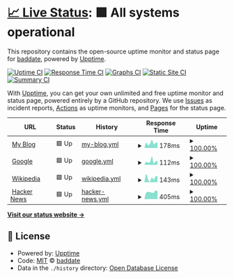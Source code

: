 # [📈 Live Status](https://url.johan.zone): <!--live status--> **🟩 All systems operational**

This repository contains the open-source uptime monitor and status page for [baddate](https://url.johan.zone), powered by [Upptime](https://github.com/upptime/upptime).

[![Uptime CI](https://github.com/koj-co/upptime/workflows/Uptime%20CI/badge.svg)](https://github.com/koj-co/upptime/actions?query=workflow%3A%22Uptime+CI%22)
[![Response Time CI](https://github.com/koj-co/upptime/workflows/Response%20Time%20CI/badge.svg)](https://github.com/koj-co/upptime/actions?query=workflow%3A%22Response+Time+CI%22)
[![Graphs CI](https://github.com/koj-co/upptime/workflows/Graphs%20CI/badge.svg)](https://github.com/koj-co/upptime/actions?query=workflow%3A%22Graphs+CI%22)
[![Static Site CI](https://github.com/koj-co/upptime/workflows/Static%20Site%20CI/badge.svg)](https://github.com/koj-co/upptime/actions?query=workflow%3A%22Static+Site+CI%22)
[![Summary CI](https://github.com/koj-co/upptime/workflows/Summary%20CI/badge.svg)](https://github.com/koj-co/upptime/actions?query=workflow%3A%22Summary+CI%22)

With [Upptime](https://upptime.js.org), you can get your own unlimited and free uptime monitor and status page, powered entirely by a GitHub repository. We use [Issues](https://github.com/baddate/upptime-monitor/issues) as incident reports, [Actions](https://github.com/baddate/upptime-monitor/actions) as uptime monitors, and [Pages](https://url.johan.zone) for the status page.

<!--start: status pages-->
<!-- This summary is generated by Upptime (https://github.com/upptime/upptime) -->
<!-- Do not edit this manually, your changes will be overwritten -->
<!-- prettier-ignore -->
| URL | Status | History | Response Time | Uptime |
| --- | ------ | ------- | ------------- | ------ |
| <img alt="" src="https://favicons.githubusercontent.com/blog.johan.zone" height="13"> [My Blog](https://blog.johan.zone) | 🟩 Up | [my-blog.yml](https://github.com/baddate/uptime-monitor/commits/master/history/my-blog.yml) | <details><summary><img alt="Response time graph" src="./graphs/my-blog/response-time-week.png" height="20"> 178ms</summary><br><a href="https://uptime.johan.zone/history/my-blog"><img alt="Response time 191" src="https://img.shields.io/endpoint?url=https%3A%2F%2Fraw.githubusercontent.com%2Fbaddate%2Fuptime-monitor%2Fmaster%2Fapi%2Fmy-blog%2Fresponse-time.json"></a><br><a href="https://uptime.johan.zone/history/my-blog"><img alt="24-hour response time 94" src="https://img.shields.io/endpoint?url=https%3A%2F%2Fraw.githubusercontent.com%2Fbaddate%2Fuptime-monitor%2Fmaster%2Fapi%2Fmy-blog%2Fresponse-time-day.json"></a><br><a href="https://uptime.johan.zone/history/my-blog"><img alt="7-day response time 178" src="https://img.shields.io/endpoint?url=https%3A%2F%2Fraw.githubusercontent.com%2Fbaddate%2Fuptime-monitor%2Fmaster%2Fapi%2Fmy-blog%2Fresponse-time-week.json"></a><br><a href="https://uptime.johan.zone/history/my-blog"><img alt="30-day response time 169" src="https://img.shields.io/endpoint?url=https%3A%2F%2Fraw.githubusercontent.com%2Fbaddate%2Fuptime-monitor%2Fmaster%2Fapi%2Fmy-blog%2Fresponse-time-month.json"></a><br><a href="https://uptime.johan.zone/history/my-blog"><img alt="1-year response time 191" src="https://img.shields.io/endpoint?url=https%3A%2F%2Fraw.githubusercontent.com%2Fbaddate%2Fuptime-monitor%2Fmaster%2Fapi%2Fmy-blog%2Fresponse-time-year.json"></a></details> | <details><summary><a href="https://uptime.johan.zone/history/my-blog">100.00%</a></summary><a href="https://uptime.johan.zone/history/my-blog"><img alt="All-time uptime 100.00%" src="https://img.shields.io/endpoint?url=https%3A%2F%2Fraw.githubusercontent.com%2Fbaddate%2Fuptime-monitor%2Fmaster%2Fapi%2Fmy-blog%2Fuptime.json"></a><br><a href="https://uptime.johan.zone/history/my-blog"><img alt="24-hour uptime 100.00%" src="https://img.shields.io/endpoint?url=https%3A%2F%2Fraw.githubusercontent.com%2Fbaddate%2Fuptime-monitor%2Fmaster%2Fapi%2Fmy-blog%2Fuptime-day.json"></a><br><a href="https://uptime.johan.zone/history/my-blog"><img alt="7-day uptime 100.00%" src="https://img.shields.io/endpoint?url=https%3A%2F%2Fraw.githubusercontent.com%2Fbaddate%2Fuptime-monitor%2Fmaster%2Fapi%2Fmy-blog%2Fuptime-week.json"></a><br><a href="https://uptime.johan.zone/history/my-blog"><img alt="30-day uptime 100.00%" src="https://img.shields.io/endpoint?url=https%3A%2F%2Fraw.githubusercontent.com%2Fbaddate%2Fuptime-monitor%2Fmaster%2Fapi%2Fmy-blog%2Fuptime-month.json"></a><br><a href="https://uptime.johan.zone/history/my-blog"><img alt="1-year uptime 100.00%" src="https://img.shields.io/endpoint?url=https%3A%2F%2Fraw.githubusercontent.com%2Fbaddate%2Fuptime-monitor%2Fmaster%2Fapi%2Fmy-blog%2Fuptime-year.json"></a></details>
| <img alt="" src="https://favicons.githubusercontent.com/www.google.com" height="13"> [Google](https://www.google.com) | 🟩 Up | [google.yml](https://github.com/baddate/uptime-monitor/commits/master/history/google.yml) | <details><summary><img alt="Response time graph" src="./graphs/google/response-time-week.png" height="20"> 112ms</summary><br><a href="https://uptime.johan.zone/history/google"><img alt="Response time 82" src="https://img.shields.io/endpoint?url=https%3A%2F%2Fraw.githubusercontent.com%2Fbaddate%2Fuptime-monitor%2Fmaster%2Fapi%2Fgoogle%2Fresponse-time.json"></a><br><a href="https://uptime.johan.zone/history/google"><img alt="24-hour response time 48" src="https://img.shields.io/endpoint?url=https%3A%2F%2Fraw.githubusercontent.com%2Fbaddate%2Fuptime-monitor%2Fmaster%2Fapi%2Fgoogle%2Fresponse-time-day.json"></a><br><a href="https://uptime.johan.zone/history/google"><img alt="7-day response time 112" src="https://img.shields.io/endpoint?url=https%3A%2F%2Fraw.githubusercontent.com%2Fbaddate%2Fuptime-monitor%2Fmaster%2Fapi%2Fgoogle%2Fresponse-time-week.json"></a><br><a href="https://uptime.johan.zone/history/google"><img alt="30-day response time 76" src="https://img.shields.io/endpoint?url=https%3A%2F%2Fraw.githubusercontent.com%2Fbaddate%2Fuptime-monitor%2Fmaster%2Fapi%2Fgoogle%2Fresponse-time-month.json"></a><br><a href="https://uptime.johan.zone/history/google"><img alt="1-year response time 82" src="https://img.shields.io/endpoint?url=https%3A%2F%2Fraw.githubusercontent.com%2Fbaddate%2Fuptime-monitor%2Fmaster%2Fapi%2Fgoogle%2Fresponse-time-year.json"></a></details> | <details><summary><a href="https://uptime.johan.zone/history/google">100.00%</a></summary><a href="https://uptime.johan.zone/history/google"><img alt="All-time uptime 100.00%" src="https://img.shields.io/endpoint?url=https%3A%2F%2Fraw.githubusercontent.com%2Fbaddate%2Fuptime-monitor%2Fmaster%2Fapi%2Fgoogle%2Fuptime.json"></a><br><a href="https://uptime.johan.zone/history/google"><img alt="24-hour uptime 100.00%" src="https://img.shields.io/endpoint?url=https%3A%2F%2Fraw.githubusercontent.com%2Fbaddate%2Fuptime-monitor%2Fmaster%2Fapi%2Fgoogle%2Fuptime-day.json"></a><br><a href="https://uptime.johan.zone/history/google"><img alt="7-day uptime 100.00%" src="https://img.shields.io/endpoint?url=https%3A%2F%2Fraw.githubusercontent.com%2Fbaddate%2Fuptime-monitor%2Fmaster%2Fapi%2Fgoogle%2Fuptime-week.json"></a><br><a href="https://uptime.johan.zone/history/google"><img alt="30-day uptime 100.00%" src="https://img.shields.io/endpoint?url=https%3A%2F%2Fraw.githubusercontent.com%2Fbaddate%2Fuptime-monitor%2Fmaster%2Fapi%2Fgoogle%2Fuptime-month.json"></a><br><a href="https://uptime.johan.zone/history/google"><img alt="1-year uptime 100.00%" src="https://img.shields.io/endpoint?url=https%3A%2F%2Fraw.githubusercontent.com%2Fbaddate%2Fuptime-monitor%2Fmaster%2Fapi%2Fgoogle%2Fuptime-year.json"></a></details>
| <img alt="" src="https://favicons.githubusercontent.com/en.wikipedia.org" height="13"> [Wikipedia](https://en.wikipedia.org) | 🟩 Up | [wikipedia.yml](https://github.com/baddate/uptime-monitor/commits/master/history/wikipedia.yml) | <details><summary><img alt="Response time graph" src="./graphs/wikipedia/response-time-week.png" height="20"> 143ms</summary><br><a href="https://uptime.johan.zone/history/wikipedia"><img alt="Response time 143" src="https://img.shields.io/endpoint?url=https%3A%2F%2Fraw.githubusercontent.com%2Fbaddate%2Fuptime-monitor%2Fmaster%2Fapi%2Fwikipedia%2Fresponse-time.json"></a><br><a href="https://uptime.johan.zone/history/wikipedia"><img alt="24-hour response time 26" src="https://img.shields.io/endpoint?url=https%3A%2F%2Fraw.githubusercontent.com%2Fbaddate%2Fuptime-monitor%2Fmaster%2Fapi%2Fwikipedia%2Fresponse-time-day.json"></a><br><a href="https://uptime.johan.zone/history/wikipedia"><img alt="7-day response time 143" src="https://img.shields.io/endpoint?url=https%3A%2F%2Fraw.githubusercontent.com%2Fbaddate%2Fuptime-monitor%2Fmaster%2Fapi%2Fwikipedia%2Fresponse-time-week.json"></a><br><a href="https://uptime.johan.zone/history/wikipedia"><img alt="30-day response time 102" src="https://img.shields.io/endpoint?url=https%3A%2F%2Fraw.githubusercontent.com%2Fbaddate%2Fuptime-monitor%2Fmaster%2Fapi%2Fwikipedia%2Fresponse-time-month.json"></a><br><a href="https://uptime.johan.zone/history/wikipedia"><img alt="1-year response time 143" src="https://img.shields.io/endpoint?url=https%3A%2F%2Fraw.githubusercontent.com%2Fbaddate%2Fuptime-monitor%2Fmaster%2Fapi%2Fwikipedia%2Fresponse-time-year.json"></a></details> | <details><summary><a href="https://uptime.johan.zone/history/wikipedia">100.00%</a></summary><a href="https://uptime.johan.zone/history/wikipedia"><img alt="All-time uptime 100.00%" src="https://img.shields.io/endpoint?url=https%3A%2F%2Fraw.githubusercontent.com%2Fbaddate%2Fuptime-monitor%2Fmaster%2Fapi%2Fwikipedia%2Fuptime.json"></a><br><a href="https://uptime.johan.zone/history/wikipedia"><img alt="24-hour uptime 100.00%" src="https://img.shields.io/endpoint?url=https%3A%2F%2Fraw.githubusercontent.com%2Fbaddate%2Fuptime-monitor%2Fmaster%2Fapi%2Fwikipedia%2Fuptime-day.json"></a><br><a href="https://uptime.johan.zone/history/wikipedia"><img alt="7-day uptime 100.00%" src="https://img.shields.io/endpoint?url=https%3A%2F%2Fraw.githubusercontent.com%2Fbaddate%2Fuptime-monitor%2Fmaster%2Fapi%2Fwikipedia%2Fuptime-week.json"></a><br><a href="https://uptime.johan.zone/history/wikipedia"><img alt="30-day uptime 100.00%" src="https://img.shields.io/endpoint?url=https%3A%2F%2Fraw.githubusercontent.com%2Fbaddate%2Fuptime-monitor%2Fmaster%2Fapi%2Fwikipedia%2Fuptime-month.json"></a><br><a href="https://uptime.johan.zone/history/wikipedia"><img alt="1-year uptime 100.00%" src="https://img.shields.io/endpoint?url=https%3A%2F%2Fraw.githubusercontent.com%2Fbaddate%2Fuptime-monitor%2Fmaster%2Fapi%2Fwikipedia%2Fuptime-year.json"></a></details>
| <img alt="" src="https://favicons.githubusercontent.com/news.ycombinator.com" height="13"> [Hacker News](https://news.ycombinator.com) | 🟩 Up | [hacker-news.yml](https://github.com/baddate/uptime-monitor/commits/master/history/hacker-news.yml) | <details><summary><img alt="Response time graph" src="./graphs/hacker-news/response-time-week.png" height="20"> 405ms</summary><br><a href="https://uptime.johan.zone/history/hacker-news"><img alt="Response time 409" src="https://img.shields.io/endpoint?url=https%3A%2F%2Fraw.githubusercontent.com%2Fbaddate%2Fuptime-monitor%2Fmaster%2Fapi%2Fhacker-news%2Fresponse-time.json"></a><br><a href="https://uptime.johan.zone/history/hacker-news"><img alt="24-hour response time 356" src="https://img.shields.io/endpoint?url=https%3A%2F%2Fraw.githubusercontent.com%2Fbaddate%2Fuptime-monitor%2Fmaster%2Fapi%2Fhacker-news%2Fresponse-time-day.json"></a><br><a href="https://uptime.johan.zone/history/hacker-news"><img alt="7-day response time 405" src="https://img.shields.io/endpoint?url=https%3A%2F%2Fraw.githubusercontent.com%2Fbaddate%2Fuptime-monitor%2Fmaster%2Fapi%2Fhacker-news%2Fresponse-time-week.json"></a><br><a href="https://uptime.johan.zone/history/hacker-news"><img alt="30-day response time 427" src="https://img.shields.io/endpoint?url=https%3A%2F%2Fraw.githubusercontent.com%2Fbaddate%2Fuptime-monitor%2Fmaster%2Fapi%2Fhacker-news%2Fresponse-time-month.json"></a><br><a href="https://uptime.johan.zone/history/hacker-news"><img alt="1-year response time 409" src="https://img.shields.io/endpoint?url=https%3A%2F%2Fraw.githubusercontent.com%2Fbaddate%2Fuptime-monitor%2Fmaster%2Fapi%2Fhacker-news%2Fresponse-time-year.json"></a></details> | <details><summary><a href="https://uptime.johan.zone/history/hacker-news">100.00%</a></summary><a href="https://uptime.johan.zone/history/hacker-news"><img alt="All-time uptime 100.00%" src="https://img.shields.io/endpoint?url=https%3A%2F%2Fraw.githubusercontent.com%2Fbaddate%2Fuptime-monitor%2Fmaster%2Fapi%2Fhacker-news%2Fuptime.json"></a><br><a href="https://uptime.johan.zone/history/hacker-news"><img alt="24-hour uptime 100.00%" src="https://img.shields.io/endpoint?url=https%3A%2F%2Fraw.githubusercontent.com%2Fbaddate%2Fuptime-monitor%2Fmaster%2Fapi%2Fhacker-news%2Fuptime-day.json"></a><br><a href="https://uptime.johan.zone/history/hacker-news"><img alt="7-day uptime 100.00%" src="https://img.shields.io/endpoint?url=https%3A%2F%2Fraw.githubusercontent.com%2Fbaddate%2Fuptime-monitor%2Fmaster%2Fapi%2Fhacker-news%2Fuptime-week.json"></a><br><a href="https://uptime.johan.zone/history/hacker-news"><img alt="30-day uptime 100.00%" src="https://img.shields.io/endpoint?url=https%3A%2F%2Fraw.githubusercontent.com%2Fbaddate%2Fuptime-monitor%2Fmaster%2Fapi%2Fhacker-news%2Fuptime-month.json"></a><br><a href="https://uptime.johan.zone/history/hacker-news"><img alt="1-year uptime 100.00%" src="https://img.shields.io/endpoint?url=https%3A%2F%2Fraw.githubusercontent.com%2Fbaddate%2Fuptime-monitor%2Fmaster%2Fapi%2Fhacker-news%2Fuptime-year.json"></a></details>

<!--end: status pages-->

[**Visit our status website →**](https://url.johan.zone)

## 📄 License

- Powered by: [Upptime](https://github.com/upptime/upptime)
- Code: [MIT](./LICENSE) © [baddate](https://url.johan.zone)
- Data in the `./history` directory: [Open Database License](https://opendatacommons.org/licenses/odbl/1-0/)
